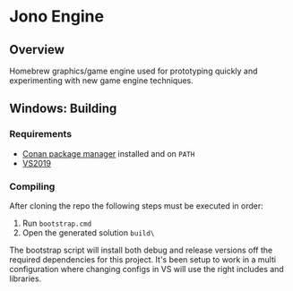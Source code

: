 # Jono Engine
## Overview
Homebrew graphics/game engine used for prototyping quickly and experimenting with new game engine techniques. 

## Windows: Building
### Requirements
* [Conan package manager](https://conan.io/) installed and on `PATH`
* [VS2019](https://visualstudio.microsoft.com/downloads/)

### Compiling
After cloning the repo the following steps must be executed in order:
1. Run `bootstrap.cmd`
2. Open the generated solution `build\`

The bootstrap script will install both debug and release versions off the required dependencies for this project. It's been setup to work in a multi configuration where changing configs in VS will use the right includes and libraries.